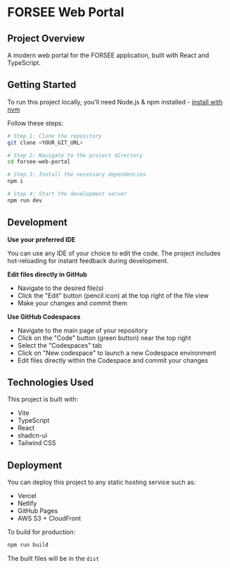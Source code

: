 # FORSEE Web Portal

## Project Overview

A modern web portal for the FORSEE application, built with React and TypeScript.

## Getting Started

To run this project locally, you'll need Node.js & npm installed - [install with nvm](https://github.com/nvm-sh/nvm#installing-and-updating)

Follow these steps:

```sh
# Step 1: Clone the repository
git clone <YOUR_GIT_URL>

# Step 2: Navigate to the project directory
cd forsee-web-portal

# Step 3: Install the necessary dependencies
npm i

# Step 4: Start the development server
npm run dev
```

## Development

**Use your preferred IDE**

You can use any IDE of your choice to edit the code. The project includes hot-reloading for instant feedback during development.

**Edit files directly in GitHub**

- Navigate to the desired file(s)
- Click the "Edit" button (pencil icon) at the top right of the file view
- Make your changes and commit them

**Use GitHub Codespaces**

- Navigate to the main page of your repository
- Click on the "Code" button (green button) near the top right
- Select the "Codespaces" tab
- Click on "New codespace" to launch a new Codespace environment
- Edit files directly within the Codespace and commit your changes

## Technologies Used

This project is built with:

- Vite
- TypeScript
- React
- shadcn-ui
- Tailwind CSS

## Deployment

You can deploy this project to any static hosting service such as:

- Vercel
- Netlify
- GitHub Pages
- AWS S3 + CloudFront

To build for production:

```sh
npm run build
```

The built files will be in the `dist`
